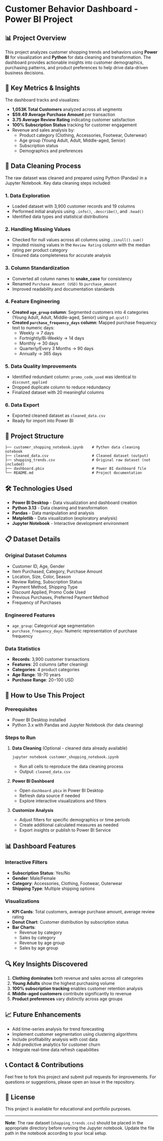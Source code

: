 # Customer Behavior Dashboard - Power BI Project


## 📊 Project Overview

This project analyzes customer shopping trends and behaviors using **Power BI** for visualization and **Python** for data cleaning and transformation. The dashboard provides actionable insights into customer demographics, purchasing patterns, and product preferences to help drive data-driven business decisions.

## 🎯 Key Metrics & Insights

The dashboard tracks and visualizes:

- **1,053K Total Customers** analyzed across all segments
- **$59.49 Average Purchase Amount** per transaction
- **3.75 Average Review Rating** indicating customer satisfaction
- **100% Subscription Status** tracking for customer engagement
- Revenue and sales analysis by:
  - Product category (Clothing, Accessories, Footwear, Outerwear)
  - Age group (Young Adult, Adult, Middle-aged, Senior)
  - Subscription status
  - Demographics and preferences

## 🧹 Data Cleaning Process

The raw dataset was cleaned and prepared using Python (Pandas) in a Jupyter Notebook. Key data cleaning steps included:

### 1. **Data Exploration**
- Loaded dataset with 3,900 customer records and 19 columns
- Performed initial analysis using `.info()`, `.describe()`, and `.head()`
- Identified data types and statistical distributions

### 2. **Handling Missing Values**
- Checked for null values across all columns using `.isnull().sum()`
- Imputed missing values in the `Review Rating` column with the median rating per product category
- Ensured data completeness for accurate analysis

### 3. **Column Standardization**
- Converted all column names to **snake_case** for consistency
- Renamed `Purchase Amount (USD)` to `purchase_amount`
- Improved readability and documentation standards

### 4. **Feature Engineering**
- **Created `age_group` column**: Segmented customers into 4 categories (Young Adult, Adult, Middle-aged, Senior) using `pd.qcut()`
- **Created `purchase_frequency_days` column**: Mapped purchase frequency text to numeric days:
  - Weekly → 7 days
  - Fortnightly/Bi-Weekly → 14 days
  - Monthly → 30 days
  - Quarterly/Every 3 Months → 90 days
  - Annually → 365 days

### 5. **Data Quality Improvements**
- Identified redundant column: `promo_code_used` was identical to `discount_applied`
- Dropped duplicate column to reduce redundancy
- Finalized dataset with 20 meaningful columns

### 6. **Data Export**
- Exported cleaned dataset as `cleaned_data.csv`
- Ready for import into Power BI

## 📁 Project Structure

```
├── customer_shopping_notebook.ipynb    # Python data cleaning notebook
├── cleaned_data.csv                    # Cleaned dataset (output)
├── shopping_trends.csv                 # Original raw dataset (not included)
├── dashboard.pbix                      # Power BI dashboard file
└── README.md                           # Project documentation
```

## 🛠️ Technologies Used

- **Power BI Desktop** - Data visualization and dashboard creation
- **Python 3.13** - Data cleaning and transformation
- **Pandas** - Data manipulation and analysis
- **Matplotlib** - Data visualization (exploratory analysis)
- **Jupyter Notebook** - Interactive development environment

## 📋 Dataset Details

### Original Dataset Columns
- Customer ID, Age, Gender
- Item Purchased, Category, Purchase Amount
- Location, Size, Color, Season
- Review Rating, Subscription Status
- Payment Method, Shipping Type
- Discount Applied, Promo Code Used
- Previous Purchases, Preferred Payment Method
- Frequency of Purchases

### Engineered Features
- `age_group`: Categorical age segmentation
- `purchase_frequency_days`: Numeric representation of purchase frequency

### Data Statistics
- **Records**: 3,900 customer transactions
- **Features**: 20 columns (after cleaning)
- **Categories**: 4 product categories
- **Age Range**: 18-70 years
- **Purchase Range**: $20-$100 USD

## 🚀 How to Use This Project

### Prerequisites
- Power BI Desktop installed
- Python 3.x with Pandas and Jupyter Notebook (for data cleaning)

### Steps to Run

1. **Data Cleaning** (Optional - cleaned data already available)
   ```bash
   jupyter notebook customer_shopping_notebook.ipynb
   ```
   - Run all cells to reproduce the data cleaning process
   - Output: `cleaned_data.csv`

2. **Power BI Dashboard**
   - Open `dashboard.pbix` in Power BI Desktop
   - Refresh data source if needed
   - Explore interactive visualizations and filters

3. **Customize Analysis**
   - Adjust filters for specific demographics or time periods
   - Create additional calculated measures as needed
   - Export insights or publish to Power BI Service

## 📊 Dashboard Features

### Interactive Filters
- **Subscription Status**: Yes/No
- **Gender**: Male/Female
- **Category**: Accessories, Clothing, Footwear, Outerwear
- **Shipping Type**: Multiple shipping options

### Visualizations
- **KPI Cards**: Total customers, average purchase amount, average review rating
- **Donut Chart**: Customer distribution by subscription status
- **Bar Charts**: 
  - Revenue by category
  - Sales by category
  - Revenue by age group
  - Sales by age group

## 🔍 Key Insights Discovered

1. **Clothing dominates** both revenue and sales across all categories
2. **Young Adults** show the highest purchasing volume
3. **100% subscription tracking** enables customer retention analysis
4. **Middle-aged customers** contribute significantly to revenue
5. **Product preferences** vary distinctly across age groups

## 📈 Future Enhancements

- Add time-series analysis for trend forecasting
- Implement customer segmentation using clustering algorithms
- Include profitability analysis with cost data
- Add predictive analytics for customer churn
- Integrate real-time data refresh capabilities

## 📞 Contact & Contributions

Feel free to fork this project and submit pull requests for improvements. For questions or suggestions, please open an issue in the repository.

## 📝 License

This project is available for educational and portfolio purposes.

---

**Note**: The raw dataset (`shopping_trends.csv`) should be placed in the appropriate directory before running the Jupyter notebook. Update the file path in the notebook according to your local setup.
